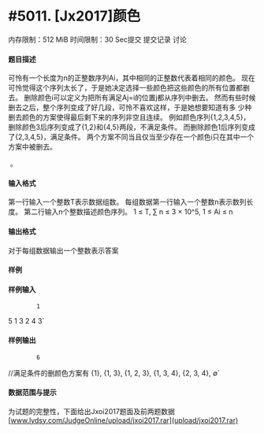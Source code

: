 
# #5011. [Jx2017]颜色
内存限制：512 MiB 时间限制：30 Sec提交 提交记录 讨论
#### 题目描述
可怜有一个长度为n的正整数序列Ai，其中相同的正整数代表着相同的颜色。
现在可怜觉得这个序列太长了，于是她决定选择一些颜色把这些颜色的所有位置都删去。
删除颜色i可以定义为把所有满足Aj=i的位置j都从序列中删去。
然而有些时候删去之后，整个序列变成了好几段，可怜不喜欢这样，于是她想要知道有多
少种删去颜色的方案使得最后剩下来的序列非空且连续。
例如颜色序列{1,2,3,4,5}，删除颜色3后序列变成了{1,2}和{4,5}两段，不满足条件。
而删除颜色1后序列变成了{2,3,4,5}，满足条件。
两个方案不同当且仅当至少存在一个颜色i只在其中一个方案中被删去。


 。



#### 输入格式
第一行输入一个整数T表示数据组数。
每组数据第一行输入一个整数n表示数列长度。
第二行输入n个整数描述颜色序列。
1 ≤ T, ∑ n ≤ 3 × 10^5, 1 ≤ Ai ≤ n


#### 输出格式
对于每组数据输出一个整数表示答案


#### 样例

#### 样例输入

			1
5
1 3 2 4 3`
#### 样例输出

			6
//满足条件的删颜色方案有 {1}, {1, 3}, {1, 2, 3}, {1, 3, 4}, {2, 3, 4}, ∅`
#### 数据范围与提示

为试题的完整性，下面给出Jxoi2017题面及前两题数据[www.lydsy.com/JudgeOnline/upload/jxoi2017.rar](upload/jxoi2017.rar)
